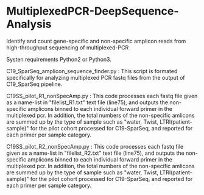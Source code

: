 # MultiplexedPCR-DeepSequence-Analysis
Identify and count gene-specific and non-specific amplicon reads from high-throughput sequencing of multiplexed-PCR

Systen requirements Python2 or Python3.

C19_SparSeq_amplicon_sequence_finder.py : This script is formated specifically for analyzing multiplexed PCR fastq files from the output of C19_SparSeq pipeline.

C19SS_pilot_R1_nonSpecAmp.py : This code processes each fastq file given as a name-list in "filelist_R1.txt" text file (line75), and outputs the non-specific amplicons binned to each individual forward primer in the multiplexed pcr.
In addition, the total numbers of the non-specific amlicons are summed up by the type of sample such as "water, Twist, LTRI(patient-sample)" for the pilot cohort processed for C19-SparSeq, and reported for each primer per sample category.

C19SS_pilot_R2_nonSpecAmp.py : This code processes each fastq file given as a name-list in "filelist_R2.txt" text file (line75), and outputs the non-specific amplicons binned to each individual forward primer in the multiplexed pcr.
In addition, the total numbers of the non-specific amlicons are summed up by the type of sample such as "water, Twist, LTRI(patient-sample)" for the pilot cohort processed for C19-SparSeq, and reported for each primer per sample category.
